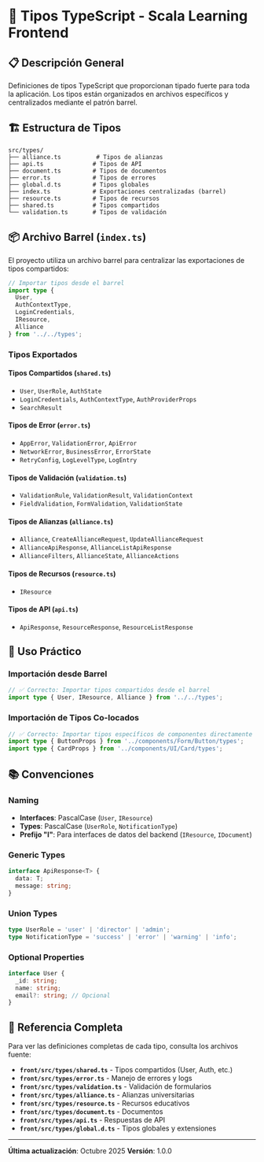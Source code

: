# 📝 Tipos TypeScript - Scala Learning Frontend

## 📋 Descripción General

Definiciones de tipos TypeScript que proporcionan tipado fuerte para toda la aplicación. Los tipos están organizados en archivos específicos y centralizados mediante el patrón barrel.

## 🏗️ Estructura de Tipos

```
src/types/
├── alliance.ts          # Tipos de alianzas
├── api.ts              # Tipos de API
├── document.ts         # Tipos de documentos
├── error.ts            # Tipos de errores
├── global.d.ts         # Tipos globales
├── index.ts            # Exportaciones centralizadas (barrel)
├── resource.ts         # Tipos de recursos
├── shared.ts           # Tipos compartidos
└── validation.ts       # Tipos de validación
```

## 📦 Archivo Barrel (`index.ts`)

El proyecto utiliza un archivo barrel para centralizar las exportaciones de tipos compartidos:

```typescript
// Importar tipos desde el barrel
import type { 
  User, 
  AuthContextType, 
  LoginCredentials,
  IResource,
  Alliance
} from '../../types';
```

### Tipos Exportados

#### **Tipos Compartidos** (`shared.ts`)
- `User`, `UserRole`, `AuthState`
- `LoginCredentials`, `AuthContextType`, `AuthProviderProps`
- `SearchResult`

#### **Tipos de Error** (`error.ts`)
- `AppError`, `ValidationError`, `ApiError`
- `NetworkError`, `BusinessError`, `ErrorState`
- `RetryConfig`, `LogLevelType`, `LogEntry`

#### **Tipos de Validación** (`validation.ts`)
- `ValidationRule`, `ValidationResult`, `ValidationContext`
- `FieldValidation`, `FormValidation`, `ValidationState`

#### **Tipos de Alianzas** (`alliance.ts`)
- `Alliance`, `CreateAllianceRequest`, `UpdateAllianceRequest`
- `AllianceApiResponse`, `AllianceListApiResponse`
- `AllianceFilters`, `AllianceState`, `AllianceActions`

#### **Tipos de Recursos** (`resource.ts`)
- `IResource`

#### **Tipos de API** (`api.ts`)
- `ApiResponse`, `ResourceResponse`, `ResourceListResponse`

## 🎯 Uso Práctico

### Importación desde Barrel
```typescript
// ✅ Correcto: Importar tipos compartidos desde el barrel
import type { User, IResource, Alliance } from '../../types';
```

### Importación de Tipos Co-locados
```typescript
// ✅ Correcto: Importar tipos específicos de componentes directamente
import type { ButtonProps } from '../components/Form/Button/types';
import type { CardProps } from '../components/UI/Card/types';
```

## 📚 Convenciones

### Naming
- **Interfaces**: PascalCase (`User`, `IResource`)
- **Types**: PascalCase (`UserRole`, `NotificationType`)
- **Prefijo "I"**: Para interfaces de datos del backend (`IResource`, `IDocument`)

### Generic Types
```typescript
interface ApiResponse<T> {
  data: T;
  message: string;
}
```

### Union Types
```typescript
type UserRole = 'user' | 'director' | 'admin';
type NotificationType = 'success' | 'error' | 'warning' | 'info';
```

### Optional Properties
```typescript
interface User {
  _id: string;
  name: string;
  email?: string; // Opcional
}
```

## 📖 Referencia Completa

Para ver las definiciones completas de cada tipo, consulta los archivos fuente:

- **`front/src/types/shared.ts`** - Tipos compartidos (User, Auth, etc.)
- **`front/src/types/error.ts`** - Manejo de errores y logs
- **`front/src/types/validation.ts`** - Validación de formularios
- **`front/src/types/alliance.ts`** - Alianzas universitarias
- **`front/src/types/resource.ts`** - Recursos educativos
- **`front/src/types/document.ts`** - Documentos
- **`front/src/types/api.ts`** - Respuestas de API
- **`front/src/types/global.d.ts`** - Tipos globales y extensiones

---

**Última actualización**: Octubre 2025
**Versión**: 1.0.0